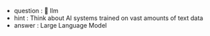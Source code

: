 - question : 🤖 llm
- hint : Think about AI systems trained on vast amounts of text data
- answer : Large Language Model
